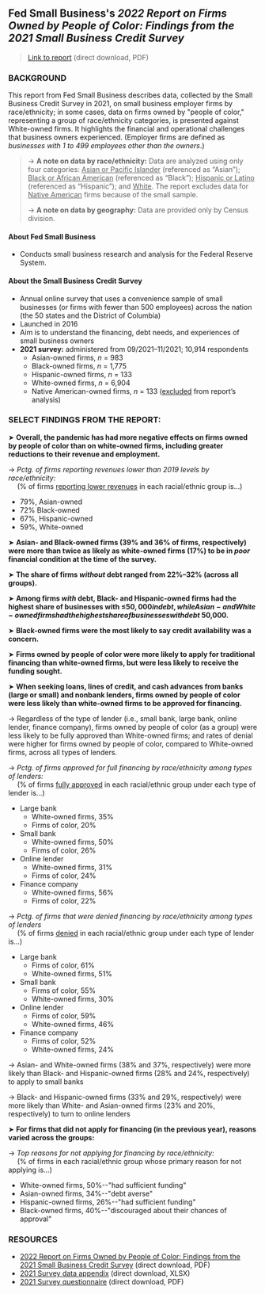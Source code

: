 <br>

## Fed Small Business's *2022 Report on Firms Owned by People of Color: Findings from the 2021 Small Business Credit Survey*

> [Link to report](https://www.fedsmallbusiness.org/-/media/project/smallbizcredittenant/fedsmallbusinesssite/fedsmallbusiness/files/2022/2022-sbcs-firms-owned-by-people-of-color.pdf?sc_lang=en&hash=EE100DBAAEE6392EA3B41189F1C4CCDB) (direct download, PDF)    

### BACKGROUND

This report from Fed Small Business describes data, collected by the Small Business Credit Survey in 2021, on small business employer firms by race/ethnicity; in some cases, data on firms owned by "people of color," representing a group of race/ethnicity categories, is presented against White-owned firms. It highlights the financial and operational challenges that business owners experienced. (Employer firms are defined as *businesses with 1 to 499 employees other than the owners*.)

> &rarr; **A note on data by race/ethnicity:** Data are analyzed using only four categories: <ins>Asian or Pacific Islander</ins> (referenced as “Asian”); <ins>Black or African American</ins> (referenced as “Black”); <ins>Hispanic or Latino</ins> (referenced as “Hispanic”); and <ins>White</ins>. The report excludes data for <ins>Native American</ins> firms because of the small sample.
>   
> &rarr; **A note on data by geography:** Data are provided only by Census division.   

#### About Fed Small Business   

- Conducts small business research and analysis for the Federal Reserve System.       

#### About the Small Business Credit Survey   

-	Annual online survey that uses a convenience sample of small businesses (or firms with fewer than 500 employees) across the nation (the 50 states and the District of Columbia)         
-	Launched in 2016    
-	Aim is to understand the financing, debt needs, and experiences of small business owners    
- **2021 survey:** administered from 09/2021–11/2021; 10,914 respondents  
  - Asian-owned firms, *n* = 983
  - Black-owned firms, *n* = 1,775
  - Hispanic-owned firms, *n* = 133 
  - White-owned firms, *n* = 6,904
  - Native American-owned firms, *n* = 133 (<ins>excluded</ins> from report’s analysis)


### SELECT FINDINGS FROM THE REPORT:

&#10148; **Overall, the pandemic has had more negative effects on firms owned by people of color than on white-owned firms, including greater reductions to their revenue and employment.**      

&rarr; *Pctg. of firms reporting revenues lower than 2019 levels by race/ethnicity:*   
&ensp;&ensp; (% of firms <ins>reporting lower revenues</ins> in each racial/ethnic group is...)
  - 79%, Asian-owned    
  - 72% Black-owned   
  - 67%, Hispanic-owned   
  - 59%, White-owned    
 
&#10148; **Asian- and Black-owned firms (39% and 36% of firms, respectively) were more than twice as likely as white-owned firms (17%) to be in *poor* financial condition at the time of the survey.**     

&#10148; **The share of firms *without* debt ranged from 22%&ndash;32% (across all groups).**  

&#10148; **Among firms _with_ debt, Black- and Hispanic-owned firms had the highest share of businesses with &le;$50,000 in debt, while Asian- and White-owned firms had the highest share of businesses with debt \>$50,000.**       

&#10148; **Black-owned firms were the most likely to say credit availability was a concern.**      

&#10148; **Firms owned by people of color were more likely to apply for traditional financing than white-owned firms, but were less likely to receive the funding sought.**     

&#10148; **When seeking loans, lines of credit, and cash advances from banks (large or small) and nonbank lenders, firms owned by people of color were less likely than white-owned firms to be approved for financing.**  

&rarr; Regardless of the type of lender (i.e., small bank, large bank, online lender, finance company), firms owned by people of color (as a group) were less likely to be fully approved than White-owned firms; and rates of denial were higher for firms owned by people of color, compared to White-owned firms, across all types of lenders.

&rarr; *Pctg. of firms approved for full financing by race/ethnicity among types of lenders:*  
&ensp;&ensp; (% of firms <ins>fully approved</ins> in each racial/ethnic group under each type of lender is...)  
  - Large bank
    - White-owned firms, 35%
    - Firms of color, 20%
  - Small bank
    - White-owned firms, 50%
    - Firms of color, 26% 
  - Online lender
    - White-owned firms, 31%
    - Firms of color, 24% 
  - Finance company
    - White-owned firms, 56%
    - Firms of color, 22% 

&rarr; *Pctg. of firms that were denied financing by race/ethnicity among types of lenders*    
&ensp;&ensp; (% of firms <ins>denied</ins> in each racial/ethnic group under each type of lender is...)  
  - Large bank
    - Firms of color, 61%
    - White-owned firms, 51%
  - Small bank
    - Firms of color, 55%
    - White-owned firms, 30%
  - Online lender
    - Firms of color, 59%
    - White-owned firms, 46%
  - Finance company
    - Firms of color, 52%
    - White-owned firms, 24%
 
&rarr; Asian- and White-owned firms (38% and 37%, respectively) were more likely than Black- and Hispanic-owned firms (28% and 24%, respectively) to apply to small banks  
 
&rarr; Black- and Hispanic-owned firms (33% and 29%, respectively) were more likely than White- and Asian-owned firms (23% and 20%, respectively) to turn to online lenders   
  
&#10148; **For firms that did not apply for financing (in the previous year), reasons varied across the groups:**     

&rarr; *Top reasons for not applying for financing by race/ethnicity:*  
&ensp;&ensp; (% of firms in each racial/ethnic group whose primary reason for not applying is...)
  - White-owned firms, 50%--"had sufficient funding"    
  - Asian-owned firms, 34%--"debt averse"   
  - Hispanic-owned firms, 26%--"had sufficient funding"   
  - Black-owned firms, 40%--"discouraged about their chances of approval"   

### RESOURCES

-	[2022 Report on Firms Owned by People of Color: Findings from the 2021 Small Business Credit Survey](https://www.fedsmallbusiness.org/-/media/project/smallbizcredittenant/fedsmallbusinesssite/fedsmallbusiness/files/2022/2022-sbcs-firms-owned-by-people-of-color.pdf?sc_lang=en&hash=EE100DBAAEE6392EA3B41189F1C4CCDB) (direct download, PDF)   
-	[2021 Survey data appendix](https://www.fedsmallbusiness.org/-/media/project/smallbizcredittenant/fedsmallbusinesssite/fedsmallbusiness/files/2022/report-on-firms-owned-by-people-of-color-2022.xls?sc_lang=en&hash=08955907C81808388FC14EA572DE94E0) (direct download, XLSX)    
-	[2021 Survey questionnaire](https://www.fedsmallbusiness.org/-/media/project/smallbizcredittenant/fedsmallbusinesssite/fedsmallbusiness/files/2021/2021-sbcs-questionnaire.pdf) (direct download, PDF)    
